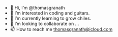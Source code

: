 - 👋 Hi, I’m @thomasgranath
- 👀 I’m interested in coding and guitars.
- 🌱 I’m currently learning to grow chiles.
- 💞️ I’m looking to collaborate on ...
- 📫 How to reach me thomasgranath@icloud.com

<!---
thomasgra/thomasgra is a ✨ special ✨ repository because its `README.md` (this file) appears on your GitHub profile.
You can click the Preview link to take a look at your changes.
--->
